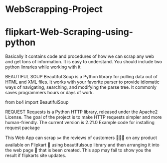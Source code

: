 # WebScrapping-Project
# flipkart-Web-Scraping-using-python

Basically it contains code and procedures of how we can scrap any web and get tons of information. It is easy to understand. You should include two python linraries while working with it

BEAUTIFUL SOUP
Beautiful Soup is a Python library for pulling data out of HTML and XML files. It works with your favorite parser to provide idiomatic ways of navigating, searching, and modifying the parse tree. It commonly saves programmers hours or days of work.

from bs4 import BeautifulSoup

REQUEST Requests is a Python HTTP library, released under the Apache2 License. The goal of the project is to make HTTP requests simpler and more human-friendly. The current version is 2.21.0 Example code for installing request package

This Web App can scrap ✂️ the reviews of customers 👨‍👨‍👦 on any product available on Flipkart 📱 using beautifulsoup library and then arranging it into the web page 🧾 that is been created. This app may fail to show you the result if flipkarts site updates.
